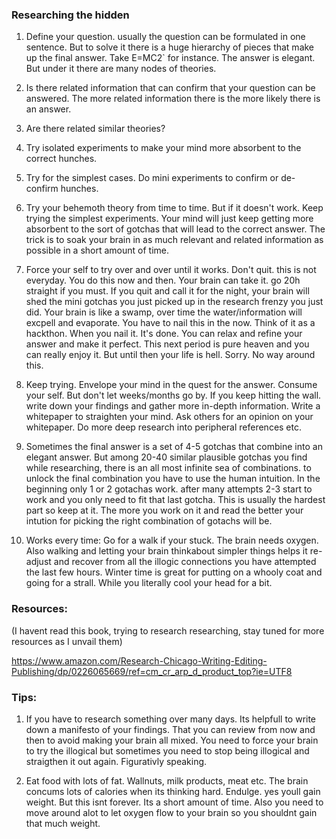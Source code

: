 ### Researching the hidden


1. Define your question. usually the question can be formulated in one sentence. But to solve it there is a huge hierarchy of pieces that make up the final answer. Take E=MC2` for instance. The answer is elegant. But under it there are many nodes of theories. 

2. Is there related information that can confirm that your question can be answered. The more related information there is the more likely there is an answer.

3. Are there related similar theories?

4. Try isolated experiments to make your mind more absorbent to the correct hunches. 

5. Try for the simplest cases. Do mini experiments to confirm or de-confirm hunches. 

6. Try your behemoth theory from time to time. But if it doesn't work. Keep trying the simplest experiments. Your mind will just keep getting more absorbent to the sort of gotchas that will lead to the correct answer. The trick is to soak your brain in as much relevant and related information as possible in a short amount of time. 

7. Force your self to try over and over until it works. Don't quit. this is not everyday. You do this now and then. Your brain can take it. go 20h straight if you must. If you quit and call it for the night, your brain will shed the mini gotchas you just picked up in the research frenzy you just did. Your brain is like a swamp, over time the water/information will excpell and evaporate. You have to nail this in the now. Think of it as a hackthon. When you nail it. It's done. You can relax and refine your answer and make it perfect. This next period is pure heaven and you can really enjoy it. But until then your life is hell. Sorry. No way around this.

8. Keep trying. Envelope your mind in the quest for the answer. Consume your self. But don't let weeks/months go by. If you keep hitting the wall. write down your findings and gather more in-depth information. Write a whitepaper to straighten your mind. Ask others for an opinion on your whitepaper. Do more deep research into peripheral references etc.

9. Sometimes the final answer is a set of 4-5 gotchas that combine into an elegant answer. But among 20-40 similar plausible gotchas you find while researching, there is an all most infinite sea of combinations. to unlock the final combination you have to use the human intuition. In the beginning only 1 or 2 gotachas work. after many attempts 2-3 start to work and you only need to fit that last gotcha. This is usually the hardest part so keep at it. The more you work on it and read the better your intution for picking the right combination of gotachs will be. 

10. Works every time: Go for a walk if your stuck. The brain needs oxygen. Also walking and letting your brain thinkabout simpler things helps it re-adjust and recover from all the illogic connections you have attempted the last few hours. Winter time is great for putting on a whooly coat and going for a strall. While you literally cool your head for a bit.


### Resources:
(I havent read this book, trying to research researching, stay tuned for more resources as I unvail them)

https://www.amazon.com/Research-Chicago-Writing-Editing-Publishing/dp/0226065669/ref=cm_cr_arp_d_product_top?ie=UTF8

### Tips:
1. If you have to research something over many days. Its helpfull to write down a manifesto of your findings. That you can review from now and then to avoid making your brain all mixed. You need to force your brain to try the illogical but sometimes you need to stop being illogical and straigthen it out again. Figurativly speaking.

2. Eat food with lots of fat. Wallnuts, milk products, meat etc. The brain concums lots of calories when its thinking hard. Endulge. yes youll gain weight. But this isnt forever. Its a short amount of time. Also you need to move around alot to let oxygen flow to your brain so you shouldnt gain that much weight. 
